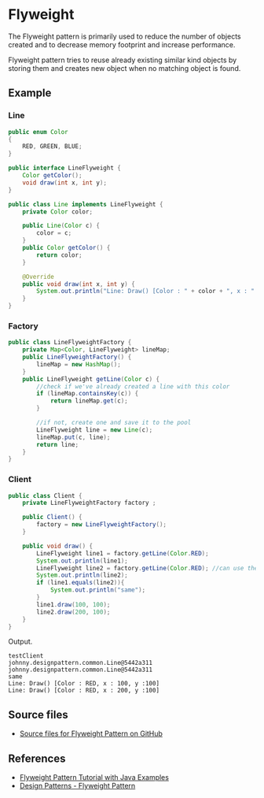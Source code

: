 # Flyweight

The Flyweight pattern is primarily used to reduce the number of objects created and to decrease memory footprint and increase performance.

Flyweight pattern tries to reuse already existing similar kind objects by storing them and creates new object when no matching object is found.

## Example

### Line

```java
public enum Color
{
    RED, GREEN, BLUE;
}

public interface LineFlyweight {
    Color getColor();
    void draw(int x, int y);
}

public class Line implements LineFlyweight {
    private Color color;

    public Line(Color c) {
        color = c;
    }
    public Color getColor() {
        return color;
    }

    @Override
    public void draw(int x, int y) {
        System.out.println("Line: Draw() [Color : " + color + ", x : " + x + ", y :" + y + "]");
    }
}
```

### Factory

```java
public class LineFlyweightFactory {
    private Map<Color, LineFlyweight> lineMap;
    public LineFlyweightFactory() {
        lineMap = new HashMap();
    }
    public LineFlyweight getLine(Color c) {
        //check if we've already created a line with this color
        if (lineMap.containsKey(c)) {
            return lineMap.get(c);
        }

        //if not, create one and save it to the pool
        LineFlyweight line = new Line(c);
        lineMap.put(c, line);
        return line;
    }
}
```

### Client

```java
public class Client {
    private LineFlyweightFactory factory ;

    public Client() {
        factory = new LineFlyweightFactory();
    }

    public void draw() {
        LineFlyweight line1 = factory.getLine(Color.RED);
        System.out.println(line1);
        LineFlyweight line2 = factory.getLine(Color.RED); //can use the lines independently
        System.out.println(line2);
        if (line1.equals(line2)){
            System.out.println("same");
        }
        line1.draw(100, 100);
        line2.draw(200, 100);
    }
}
```

Output.

```raw
testClient
johnny.designpattern.common.Line@5442a311
johnny.designpattern.common.Line@5442a311
same
Line: Draw() [Color : RED, x : 100, y :100]
Line: Draw() [Color : RED, x : 200, y :100]
```

## Source files

* [Source files for Flyweight Pattern on GitHub](https://github.com/jojozhuang/design-patterns-java/tree/master/design-pattern-flyweight)

## References

* [Flyweight Pattern Tutorial with Java Examples](https://dzone.com/articles/design-patterns-flyweight)
* [Design Patterns - Flyweight Pattern](https://www.tutorialspoint.com/design_pattern/flyweight_pattern.htm)
